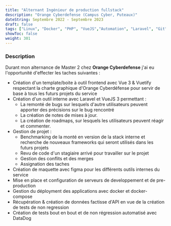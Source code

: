 ```yaml
---
title: "Alternant Ingénieur de production fullstack"
description: "Orange Cyberdefense (Campus Cyber, Puteaux)"
dateString: Septembre 2022 - Septembre 2023
draft: false
tags: ["Linux", "Docker", "PHP", "VueJS","Automation", "Laravel", "Git"]
showToc: false
weight: 301
--- 
```


### Description
Durant mon alternance de Master 2 chez **Orange Cyberdefense** j'ai eu l'opportunité d'effecter les taches suivantes : 

- Création d'un template/boite à outil frontend avec Vue 3 & Vuetify respectant la charte graphique d'Orange Cyberdéfense pour servir de base à tous les futurs projets du service
- Création d'un outil interne avec Laravel et VueJS 3 permettant : 
    - La remonté de bugs sur lesquels d'autre utilisateurs peuvent apporter des précisions sur le bug rencontré
    - La création de notes de mises à jour. 
    - La création de roadmaps, sur lesquels les utilisateurs peuvent réagir et commenter.
- Gestion de projet :
    - Benchmarking de la monté en version de la stack interne et recherche de nouveaux frameworks qui seront utilisés dans les futurs projets
    - Revu de code d'un stagiaire arrivé pour travailler sur le projet
    - Gestion des conflits et des merges
    - Assignation des taches
- Création de maquette avec figma pour les différents outils internes du service  
- Mise en place et configuration de serveurs de developpement et de pre-production
- Gestion du déployment des applications avec docker et docker-compose
- Récupération & création de données factisse d'API en vue de la création de tests de non regression
- Création de tests bout en bout et de non régression automatisé avec DataDog